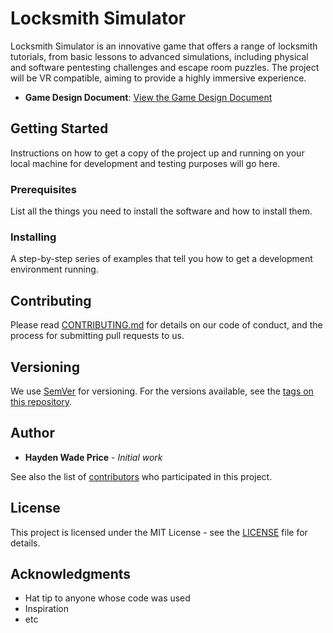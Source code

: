 # Locksmith Simulator

Locksmith Simulator is an innovative game that offers a range of locksmith tutorials, from basic lessons to advanced simulations, including physical and software pentesting challenges and escape room puzzles. The project will be VR compatible, aiming to provide a highly immersive experience.

- **Game Design Document**: [View the Game Design Document](<Your_Game_Design_Doc_Link>)

## Getting Started

Instructions on how to get a copy of the project up and running on your local machine for development and testing purposes will go here.

### Prerequisites

List all the things you need to install the software and how to install them.

### Installing

A step-by-step series of examples that tell you how to get a development environment running.

## Contributing

Please read [CONTRIBUTING.md](CONTRIBUTING.md) for details on our code of conduct, and the process for submitting pull requests to us.

## Versioning

We use [SemVer](http://semver.org/) for versioning. For the versions available, see the [tags on this repository](https://github.com/yourproject/tags).

## Author

* **Hayden Wade Price** - *Initial work*

See also the list of [contributors](https://github.com/yourproject/contributors) who participated in this project.

## License

This project is licensed under the MIT License - see the [LICENSE](LICENSE) file for details.

## Acknowledgments

* Hat tip to anyone whose code was used
* Inspiration
* etc
